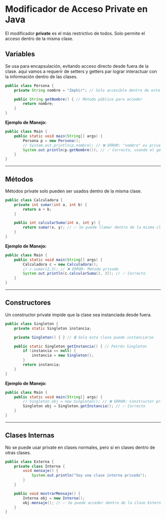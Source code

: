 # Modificador de Acceso Private en Java

El modificador **private** es el más restrictivo de todos. Solo permite
el acceso dentro de la misma clase.

## Variables
Se usa para encapsulación, evitando acceso directo desde fuera de la clase.
aqui vamos a requerir de setters y getters par lograr interactuar con la 
información dentro de las clases.

```java
public class Persona {
    private String nombre = "Zephir"; // Solo accesible dentro de esta clase

    public String getNombre() { // Método público para acceder
        return nombre;
    }
}
```

**Ejemplo de Manejo:**
```java
public class Main {
    public static void main(String[] args) {
        Persona p = new Persona();
        // System.out.println(p.nombre); // ❌ ERROR: "nombre" es private
        System.out.println(p.getNombre()); // ✅ Correcto, usando el getter
    }
}
```

---

## Métodos 
Métodos private solo pueden ser usados dentro de la misma clase.
```java
public class Calculadora {
    private int sumar(int a, int b) {
        return a + b;
    }

    public int calcularSuma(int x, int y) {
        return sumar(x, y); // ✅ Se puede llamar dentro de la misma clase
    }
}
```

**Ejemplo de Manejo:**
```java
public class Main {
    public static void main(String[] args) {
        Calculadora c = new Calculadora();
        // c.sumar(2,3); // ❌ ERROR: Método privado
        System.out.println(c.calcularSuma(2, 3)); // ✅ Correcto
    }
}
```
---

## Constructores
Un constructor private impide que la clase sea instanciada desde fuera.
```java
public class Singleton {
    private static Singleton instancia;

    private Singleton() { } // 🔒 Solo esta clase puede instanciarse

    public static Singleton getInstancia() { // Patrón Singleton
        if (instancia == null) {
            instancia = new Singleton();
        }
        return instancia;
    }
}
```

**Ejemplo de Manejo:**
```java
public class Main {
    public static void main(String[] args) {
        // Singleton obj = new Singleton(); // ❌ ERROR: Constructor privado
        Singleton obj = Singleton.getInstancia(); // ✅ Correcto
    }
}
```

---

## Clases Internas
No se puede usar private en clases normales, pero sí en clases dentro de otras clases.

```java
public class Externa {
    private class Interna {
        void mensaje() {
            System.out.println("Soy una clase interna privada");
        }
    }

    public void mostrarMensaje() {
        Interna obj = new Interna();
        obj.mensaje(); // ✅ Se puede acceder dentro de la clase Externa
    }
}
```